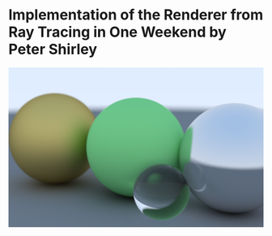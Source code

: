 # Implementation of the Renderer from Ray Tracing in One Weekend by Peter Shirley

![alt tag](images/render2.png)
